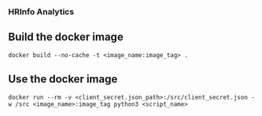 ### HRInfo Analytics

## Build the docker image

`docker build --no-cache -t <image_name:image_tag> .`

## Use the docker image

`docker run --rm -v <client_secret.json_path>:/src/client_secret.json -w /src <image_name>:image_tag python3 <script_name>`



